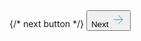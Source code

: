 <div className="btn-data-container">
      <span className="xspanfloat">
        {/* next button */}
        <button type="submit" className="submit-user-data">
          Next
          <svg className="arrow-next" xmlns="http://www.w3.org/2000/svg" width="24" height="24" viewBox="0 0 24 24"
            fill="none" stroke="#01A8EA" strokeWidth="2" strokeLinecap="round" strokeLinejoin="round">
            <path d="M5 12h13M12 5l7 7-7 7" />
          </svg>
        </button>
      </span>
    </div>
